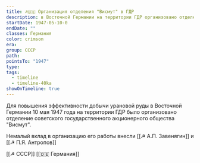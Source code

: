 ```yaml
---
title: ☭🇩🇪 Организация отделения "Висмут" в ГДР
description: в Восточной Германии на территории ГДР организовано отделение советского государственного акционерного общества "Висмут" для повышения эффективности добычи урановой руды
startDate: 1947-05-10-0
endDate: ""
classes: Германия
color: crimson
era: 
group: СССР
path: 
pointsTo: "1947"
type: 
tags:
  - timeline
  - timeline-40ka
showOnTimeline: true
---
```


Для повышения эффективности добычи урановой руды в Восточной Германии 10 мая 1947 года на территории ГДР было организовано отделение советского государственного акционерного общества "Висмут". 

Немалый вклад в организацию его работы внесли [[☭ А.П. Завенягин]] и [[☭ П.Я. Антропов]]

[[☭ СССР]]
[[🇩🇪 Германия]]

